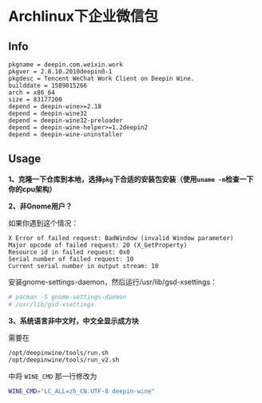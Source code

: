 
Archlinux下企业微信包
===================

## Info

```
pkgname = deepin.com.weixin.work
pkgver = 2.8.10.2010deepin0-1
pkgdesc = Tencent WeChat Work Client on Deepin Wine.
builddate = 1589015266
arch = x86_64
size = 83177200
depend = deepin-wine>=2.18
depend = deepin-wine32
depend = deepin-wine32-preloader
depend = deepin-wine-helper>=1.2deepin2
depend = deepin-wine-uninstaller
```


## Usage

**1、克隆一下仓库到本地，选择`pkg`下合适的安装包安装（使用`uname -m`检查一下你的cpu架构）**

**2、非Gnome用户？**

  如果你遇到这个情况：

  ```
  X Error of failed request: BadWindow (invalid Window parameter)
  Major opcode of failed request: 20 (X_GetProperty)
  Resource id in failed request: 0x0
  Serial number of failed request: 10
  Current serial number in output stream: 10
  ```

  安装gnome-settings-daemon，然后运行/usr/lib/gsd-xsettings：

  ```sh
  # pacman -S gnome-settings-daemon
  # /usr/lib/gsd-xsettings
  ```


**3、系统语言非中文时，中文全显示成方块**

  需要在

  ```sh
  /opt/deepinwine/tools/run.sh
  /opt/deepinwine/tools/run_v2.sh
  ```

  中将 `WINE_CMD` 那一行修改为

  ```sh
  WINE_CMD="LC_ALL=zh_CN.UTF-8 deepin-wine"
  ```